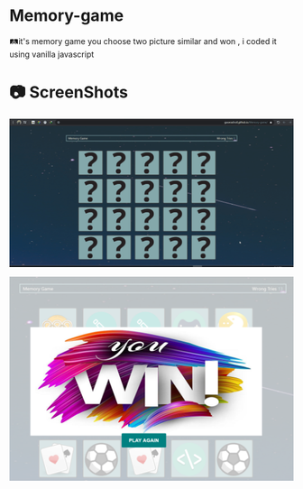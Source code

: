 # Memory-game
🛤it's memory game you choose two picture similar and won , i coded it using vanilla javascript
# 📷 ScreenShots
![Demo](gif.gif)

![Finsh](Capture.PNG)

